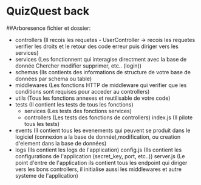 # QuizQuest back

##Arboresence fichier et dossier:
  - controllers       (Il recois les requetes - UserController -> recois les requetes verifier 
                      les droits et le retour des code erreur puis diriger vers les services)
  - services          (Les fonctionnent qui interagise directment avec la base de donnée Chercher
                      modifier supprimer, etc.. (login))
  - schemas           (Ils contients des informations de structure de votre base de données 
                      par schema ou table)
  - middlewares       (Les fonctions HTTP de middleware qui verifier que les conditions sont 
                      requises pour acceder au controllers)
  - utils             (Tous les fonctions annexes et reutilisable de votre code)
  - tests             (Il contient les tests de tous les fonctions)
    - services        (Les tests des fonctions services)
    - controllers     (Les tests des fonctions de controllers)
    index.js          (Il pilote tous les tests)
  - events            (Il contient tous les evenements qui peuvent se produit dans le logiciel
                      (connexion a la base de donnée),modification, ou creation d'element dans
                      la base de données)
  - logs              (Ils contient les logs de l'application)
  config.js           (Ils contient les configurations de l'application (secret_key, port, etc..))
  server.js           (Le  point d'entre de l'application ils contient tous les endpoint 
                      qui diriger vers les bons controllers, il initialise aussi les middlewares 
                      et autre systeme de l'application)
